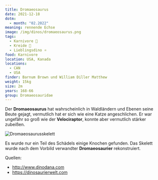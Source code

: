 ```yaml
---
title: Dromaeosaurus
date: 2021-12-18
dotm:
  - month: "02.2022"
meaning: rennende Echse
image: /img/dinos/dromaeosaurus.png
tags:
  - Karnivore 🥩
  - Kreide 🦴
  - Lieblingsdino ⭐
food: Karnivore
location: USA, Kanada
locations:
  - CAN
  - USA
finder: Barnum Brown und William Diller Matthew
weight: 15kg
size: 2m
years: 168-66
group: Dromaeosauridae
---
```

Der **Dromaeosaurus** hat wahrscheinlich in Waldländern und Ebenen seine Beute gejagt, vermutlich hat er sich wie eine Katze angeschlichen. Er war ungefähr so groß wie der **Velociraptor**, konnte aber vermutlich stärker zubeißen.  

![Dromaeosaurusskelett](/img/dinos/dromaeosaurus-skelett.jpg)

Es wurde nur ein Teil des Schädels einige Knochen gefunden. Das Skelett wurde nach dem Vorbild verwandter **Dromaeosaurier** rekonstruiert.  

Quellen:[](http://www.dinodana.com)

* <http://www.dinodana.com>
* <https://dinosaurierwelt.com>